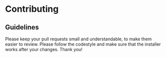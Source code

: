 # Contributing

## Guidelines
Please keep your pull requests small and understandable, to make them easier to review. Please follow the codestyle and make sure that the installer works after your changes. Thank you!
